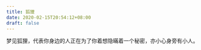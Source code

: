 ```yaml
---
title: 狐狸
date: 2020-02-15T20:54:12+08:00
draft: false
---
```


梦见狐狸，代表你身边的人正在为了你着想隐暪着一个秘密，亦小心身旁有小人。<br>
